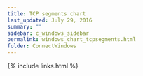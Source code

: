 ```yaml
---
title: TCP segments chart
last_updated: July 29, 2016
summary: ""
sidebar: c_windows_sidebar
permalink: windows_chart_tcpsegments.html
folder: ConnectWindows
---
```





{% include links.html %}
